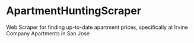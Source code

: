 # ApartmentHuntingScraper
Web Scraper for finding up-to-date apartment prices, specifically at Irvine Company Apartments in San Jose

